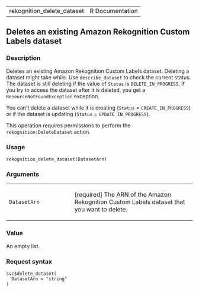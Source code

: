 <table style="width: 100%;">
<tbody>
<tr class="odd">
<td>rekognition_delete_dataset</td>
<td style="text-align: right;">R Documentation</td>
</tr>
</tbody>
</table>

## Deletes an existing Amazon Rekognition Custom Labels dataset

### Description

Deletes an existing Amazon Rekognition Custom Labels dataset. Deleting a
dataset might take while. Use `describe_dataset` to check the current
status. The dataset is still deleting if the value of `Status` is
`DELETE_IN_PROGRESS`. If you try to access the dataset after it is
deleted, you get a `ResourceNotFoundException` exception.

You can't delete a dataset while it is creating (`Status` =
`CREATE_IN_PROGRESS`) or if the dataset is updating (`Status` =
`UPDATE_IN_PROGRESS`).

This operation requires permissions to perform the
`rekognition:DeleteDataset` action.

### Usage

    rekognition_delete_dataset(DatasetArn)

### Arguments

<table>
<colgroup>
<col style="width: 35%" />
<col style="width: 65%" />
</colgroup>
<tbody>
<tr class="odd">
<td><code
id="rekognition_delete_dataset_:_DatasetArn">DatasetArn</code></td>
<td><p>[required] The ARN of the Amazon Rekognition Custom Labels
dataset that you want to delete.</p></td>
</tr>
</tbody>
</table>

### Value

An empty list.

### Request syntax

    svc$delete_dataset(
      DatasetArn = "string"
    )
